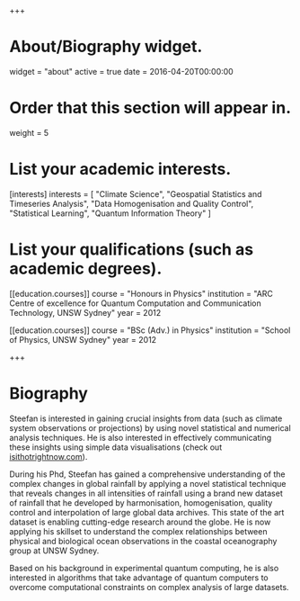 +++
# About/Biography widget.
widget = "about"
active = true
date = 2016-04-20T00:00:00

# Order that this section will appear in.
weight = 5

# List your academic interests.
[interests]
  interests = [
    "Climate Science",
    "Geospatial Statistics and Timeseries Analysis",
    "Data Homogenisation and Quality Control",
    "Statistical Learning",
    "Quantum Information Theory"
  ]

# List your qualifications (such as academic degrees).
[[education.courses]]
course = "Honours in Physics"
  institution = "ARC Centre of excellence for Quantum Computation and Communication Technology, UNSW Sydney"
  year = 2012

[[education.courses]]
  course = "BSc (Adv.) in Physics"
  institution = "School of Physics, UNSW Sydney"
  year = 2012
 
+++

# Biography

Steefan is interested in gaining crucial insights from data (such as climate system observations or projections) by using novel statistical and numerical analysis techniques. He is also interested in effectively communicating these insights using simple data visualisations (check out [isithotrightnow.com](https://isithotrightnow.com)).

During his Phd, Steefan has gained a comprehensive understanding of the complex changes in global rainfall by applying a novel statistical technique that reveals changes in all intensities of rainfall using a brand new dataset of rainfall that he developed by harmonisation, homogenisation, quality control and interpolation of large global data archives. This state of the art dataset is enabling cutting-edge research around the globe. He is now applying his skillset to understand the complex relationships between physical and biological ocean observations in the coastal oceanography group at UNSW Sydney. 

Based on his background in experimental quantum computing, he is also interested in algorithms that take advantage of quantum computers to overcome computational constraints on complex analysis of large datasets.
